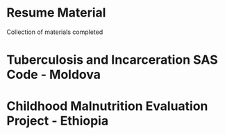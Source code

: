 # Resume Material
Collection of materials completed

# Tuberculosis and Incarceration SAS Code - Moldova

# Childhood Malnutrition Evaluation Project - Ethiopia
